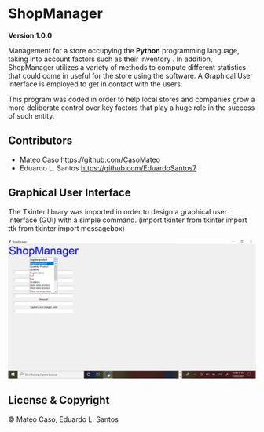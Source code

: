 # ShopManager

**Version 1.0.0**

Management for a store occupying the **Python** programming language, taking into account factors such as their inventory . In addition, ShopManager utilizes a variety of methods to compute different statistics that could come in useful for the store using the software. A Graphical User Interface is employed to get in contact with the users. 

This program was coded in order to help local stores and companies grow a more deliberate control over key factors that play a huge role in the success of such entity. 

## Contributors 

- Mateo Caso <https://github.com/CasoMateo>
- Eduardo L. Santos <https://github.com/EduardoSantos7>

## Graphical User Interface 

The Tkinter library was imported in order to design a graphical user interface (GUI) with a simple command. 
(import tkinter
 from tkinter import ttk
 from tkinter import messagebox)

![](Captura%20de%20pantalla%20(66).png)



## License & Copyright

© Mateo Caso, Eduardo L. Santos


